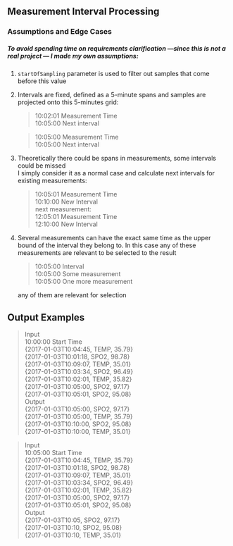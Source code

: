 
## Measurement Interval Processing

### Assumptions and Edge Cases

##### To avoid spending time on requirements clarification —since this is not a real project — I made my own assumptions:

1. `startOfSampling` parameter is used to filter out samples that come before this value

2. Intervals are fixed, defined as a 5-minute spans and samples are projected onto this 5-minutes grid:
   > 10:02:01 Measurement Time<br>
   > 10:05:00 Next interval<br>

   > 10:05:00 Measurement Time<br>
   > 10:05:00 Next interval<br>

3. Theoretically there could be spans in measurements, some intervals could be missed  
   I simply consider it as a normal case and calculate next intervals for existing measurements:<br>

   > 10:05:01 Measurement Time<br>
   > 10:10:00 New Interval<br>
   > next measurement: <br>
   > 12:05:01 Measurement Time<br>
   > 12:10:00 New Interval<br>
4. Several measurements can have the exact same time as the upper bound of the interval they belong to. 
   In this case any of these measurements are relevant to be selected to the result

   > 10:05:00 Interval<br>
   > 10:05:00 Some measurement<br>
   > 10:05:00 One more measurement<br>

   any of them are relevant for selection
## Output Examples

> Input<br>
10:00:00 Start Time<br>
{2017-01-03T10:04:45, TEMP, 35.79}<br>
{2017-01-03T10:01:18, SPO2, 98.78}<br>
{2017-01-03T10:09:07, TEMP, 35.01}<br>
{2017-01-03T10:03:34, SPO2, 96.49}<br>
{2017-01-03T10:02:01, TEMP, 35.82}<br>
{2017-01-03T10:05:00, SPO2, 97.17}<br>
{2017-01-03T10:05:01, SPO2, 95.08}<br>
Output <br>
{2017-01-03T10:05:00, SPO2, 97.17}<br>
{2017-01-03T10:05:00, TEMP, 35.79}<br>
{2017-01-03T10:10:00, SPO2, 95.08}<br>
{2017-01-03T10:10:00, TEMP, 35.01}<br>

> Input<br>
10:05:00 Start Time<br>
{2017-01-03T10:04:45, TEMP, 35.79}<br>
{2017-01-03T10:01:18, SPO2, 98.78}<br>
{2017-01-03T10:09:07, TEMP, 35.01}<br>
{2017-01-03T10:03:34, SPO2, 96.49}<br>
{2017-01-03T10:02:01, TEMP, 35.82}<br>
{2017-01-03T10:05:00, SPO2, 97.17}<br>
{2017-01-03T10:05:01, SPO2, 95.08}<br>
Output <br>
{2017-01-03T10:05, SPO2, 97.17}<br>
{2017-01-03T10:10, SPO2, 95.08}<br>
{2017-01-03T10:10, TEMP, 35.01}<br>